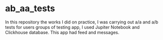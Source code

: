 # ab_aa_tests
In this repository the works I did on practice, I was carrying out a/a and a/b tests for users groups of testing app, I used Jupiter Notebook and Clickhouse database. This app had feed and messages. 
